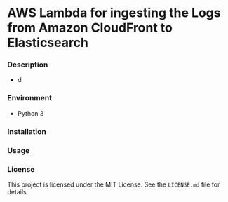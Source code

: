 # AWS Lambda for ingesting the Logs from Amazon CloudFront to Elasticsearch


### Description

- d


### Environment

- Python 3


### Installation


### Usage


### License

This project is licensed under the MIT License. See the `LICENSE.md` file for details
